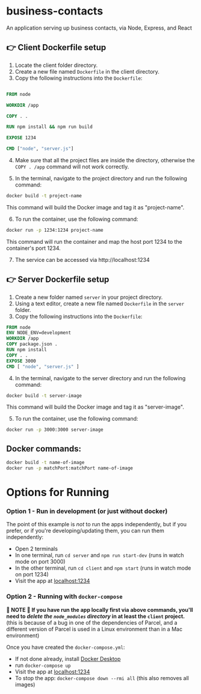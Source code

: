 # business-contacts
An application serving up business contacts, via Node, Express, and React
## 👉 Client Dockerfile setup

1. Locate the client folder directory.
2. Create a new file named `Dockerfile` in the client directory.
3. Copy the following instructions into the `Dockerfile`:

```dockerfile

FROM node

WORKDIR /app

COPY . .

RUN npm install && npm run build

EXPOSE 1234

CMD ["node", "server.js"]

```

4. Make sure that all the project files are inside the directory, otherwise the `COPY . /app` command will not work correctly.

5. In the terminal, navigate to the project directory and run the following command:

```sh
docker build -t project-name 
```

This command will build the Docker image and tag it as "project-name".

6. To run the container, use the following command:

```sh
docker run -p 1234:1234 project-name
```

This command will run the container and map the host port 1234 to the container's port 1234.

7. The service can be accessed via http://localhost:1234

## 👉 Server Dockerfile setup

1. Create a new folder named `server` in your project directory.
2. Using a text editor, create a new file named `Dockerfile` in the `server` folder.
3. Copy the following instructions into the `Dockerfile`:

```dockerfile
FROM node
ENV NODE_ENV=development
WORKDIR /app
COPY package.json .
RUN npm install 
COPY . .
EXPOSE 3000
CMD [ "node", "server.js" ]
```

4. In the terminal, navigate to the server directory and run the following command:

```sh
docker build -t server-image 
```

This command will build the Docker image and tag it as "server-image".

5. To run the container, use the following command:

```sh
docker run -p 3000:3000 server-image
```


## Docker commands:

```sh
docker build -t name-of-image
docker run -p matchPort:matchPort name-of-image
```

# Options for Running
### Option 1 - Run in development (or just without docker)
The point of this example is _not_ to run the apps independently, but if you prefer, or if you're developing/updating them, you can run them independently:
- Open 2 terminals
- In one terminal, run `cd server` and `npm run start-dev` (runs in watch mode on port 3000)
- In the other terminal, run `cd client` and `npm start` (runs in watch mode on port 1234)
- Visit the app at [localhost:1234](https://localhost:1234)

### Option 2 - Running with `docker-compose`
**🚨 NOTE 🚨 If you have run the app locally first via above commands, you'll need to _delete the `node_modules` directory_ in at least the `client` project.** (this is because of a bug in one of the dependencies of Parcel, and a different version of Parcel is used in a Linux environment than in a Mac environment)

Once you have created the `docker-compose.yml`:
- If not done already, install [Docker Desktop](https://www.docker.com/products/docker-desktop/)
- run `docker-compose up`
- Visit the app at [localhost:1234](https://localhost:1234)
- To stop the app: `docker-compose down --rmi all` (this also removes all images)
